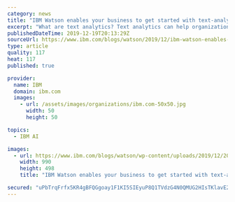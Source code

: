 ```yaml
---
category: news
title: "IBM Watson enables your business to get started with text-analytics"
excerpt: "What are text analytics? Text analytics can help organizations discover patterns in large unstructured data sets. Unstructured data, such as videos, photos and audio accounts for at least 80% of your company’s data, a true “blind spot” for most businesses. Add to this the fact that every second companies"
publishedDateTime: 2019-12-19T20:13:29Z
sourceUrl: https://www.ibm.com/blogs/watson/2019/12/ibm-watson-enables-your-business-to-get-started-with-text-analytics/
type: article
quality: 117
heat: 117
published: true

provider:
  name: IBM
  domain: ibm.com
  images:
    - url: /assets/images/organizations/ibm.com-50x50.jpg
      width: 50
      height: 50

topics:
  - IBM AI

images:
  - url: https://www.ibm.com/blogs/watson/wp-content/uploads/2019/12/2019_12_17_Blog_Leadspace_Cloud_Pak_Final-1.jpg
    width: 990
    height: 498
    title: "IBM Watson enables your business to get started with text-analytics"

secured: "uPbTrqFrfx5KR4gBFQGgoay1F1KI5SIEyuP8Q1TVdzG4N0QMUG2HIsTKlavE2zbk3vkGnsLcepTtp2sbHu5mxrmVs5zaFbkTDYI8W383wkpPWXLqm4NLNh4RGzVQXo1+YEV4RTB5esS42XomEGjNN4Ov4z6gX7rKa56OsVW6BdZbithcsQ+tQ+TFyJvoyoMUd0W9hCqCYk4AzvOVLFT0NJTWFGrZ4lAxSBd+s5fjuB36J/c9bvHPy16iLTxPY9hIErsG7ZDwK9Sbb3Rr1oAthQ==;jEpHHtCd0sm7OHqoX1Emrw=="
---
```


